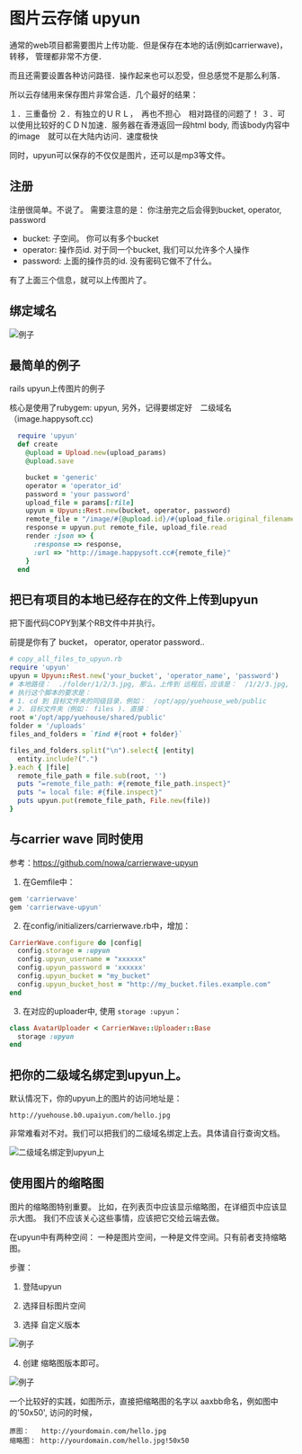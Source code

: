 # 图片云存储 upyun

通常的web项目都需要图片上传功能．但是保存在本地的话(例如carrierwave)，转移，
管理都非常不方便．

而且还需要设置各种访问路径．操作起来也可以忍受，但总感觉不是那么利落．

所以云存储用来保存图片非常合适．几个最好的结果：

１．三重备份
２．有独立的ＵＲＬ，　再也不担心　相对路径的问题了！
３．可以使用比较好的ＣＤＮ加速．服务器在香港返回一段html body, 而该body内容中的image　就可以在大陆内访问．速度极快

同时，upyun可以保存的不仅仅是图片，还可以是mp3等文件。

## 注册

注册很简单。不说了。
需要注意的是： 你注册完之后会得到bucket, operator, password

- bucket: 子空间。 你可以有多个bucket
- operator: 操作员id. 对于同一个bucket, 我们可以允许多个人操作
- password: 上面的操作员的id. 没有密码它做不了什么。

有了上面三个信息，就可以上传图片了。

## 绑定域名

![例子](/images/upyun_bind_domain.png)

## 最简单的例子
rails upyun上传图片的例子

核心是使用了rubygem:  upyun,  另外，记得要绑定好　二级域名（image.happysoft.cc)

```ruby
  require 'upyun'
  def create
    @upload = Upload.new(upload_params)
    @upload.save

    bucket = 'generic'
    operator = 'operator_id'
    password = 'your password'
    upload_file = params[:file]
    upyun = Upyun::Rest.new(bucket, operator, password)
    remote_file = "/image/#{@upload.id}/#{upload_file.original_filename}"
    response = upyun.put remote_file, upload_file.read
    render :json => {
      :response => response,
      :url => "http://image.happysoft.cc#{remote_file}"
    }
  end
```


## 把已有项目的本地已经存在的文件上传到upyun

把下面代码COPY到某个RB文件中并执行。

前提是你有了  bucket， operator,  operator password..

```ruby
# copy_all_files_to_upyun.rb
require 'upyun'
upyun = Upyun::Rest.new('your_bucket', 'operator_name', 'password')
# 本地路径：  ./folder/1/2/3.jpg, 那么，上传到 远程后，应该是：  /1/2/3.jpg, happyteam.b0.upaiyun.com/1/2/3.jpg
# 执行这个脚本的要求是：
# 1. cd 到 目标文件夹的同级目录，例如：  /opt/app/yuehouse_web/public
# 2. 目标文件夹（例如： files ). 直接：
root ='/opt/app/yuehouse/shared/public'
folder = '/uploads'
files_and_folders = `find #{root + folder}`

files_and_folders.split("\n").select{ |entity|
  entity.include?(".")
}.each { |file|
  remote_file_path = file.sub(root, '')
  puts "=remote_file_path: #{remote_file_path.inspect}"
  puts "= local file: #{file.inspect}"
  puts upyun.put(remote_file_path, File.new(file))
}
```

## 与carrier wave 同时使用
参考：https://github.com/nowa/carrierwave-upyun

1. 在Gemfile中：
```ruby
gem 'carrierwave'
gem 'carrierwave-upyun'
```

2. 在config/initializers/carrierwave.rb中，增加：
```ruby
CarrierWave.configure do |config|
  config.storage = :upyun
  config.upyun_username = "xxxxxx"
  config.upyun_password = 'xxxxxx'
  config.upyun_bucket = "my_bucket"
  config.upyun_bucket_host = "http://my_bucket.files.example.com"
end
```

3. 在对应的uploader中, 使用 `storage :upyun`：

```ruby
class AvatarUploader < CarrierWave::Uploader::Base
  storage :upyun
end
```

## 把你的二级域名绑定到upyun上。

默认情况下，你的upyun上的图片的访问地址是：

`http://yuehouse.b0.upaiyun.com/hello.jpg`

非常难看对不对。我们可以把我们的二级域名绑定上去。具体请自行查询文档。

![二级域名绑定到upyun上](/images/upyun_bind_domain.png)


## 使用图片的缩略图

图片的缩略图特别重要。 比如，在列表页中应该显示缩略图，在详细页中应该显示大图。
我们不应该关心这些事情，应该把它交给云端去做。

在upyun中有两种空间： 一种是图片空间，一种是文件空间。只有前者支持缩略图。

步骤：
1. 登陆upyun
2. 选择目标图片空间

3. 选择 自定义版本

![例子](/images/upyun_menu.png)

4. 创建 缩略图版本即可。

![例子](/images/upyun_create_thumbneil.png)

一个比较好的实践，如图所示，直接把缩略图的名字以 aaxbb命名，例如图中的'50x50',
访问的时候，
```
原图：   http://yourdomain.com/hello.jpg
缩略图： http://yourdomain.com/hello.jpg!50x50
```
